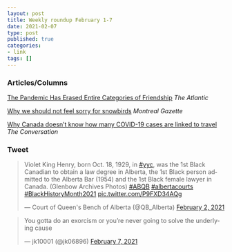 ```yaml
---
layout: post
title: Weekly roundup February 1-7
date: 2021-02-07
type: post
published: true
categories:
- link
tags: []
---
```


### Articles/Columns

[The Pandemic Has Erased Entire Categories of Friendship](https://www.theatlantic.com/health/archive/2021/01/pandemic-goodbye-casual-friends/617839/ "The Pandemic Has Erased Entire Categories of Friendship. By Amanda Mull") *The Atlantic*

[Why we should not feel sorry for snowbirds](https://montrealgazette.com/opinion/columnists/allison-hanes-why-we-should-not-feel-sorry-for-snowbirds "Allison Hanes: Why we should not feel sorry for snowbirds") *Montreal Gazette*

[Why Canada doesn’t know how many COVID-19 cases are linked to travel](https://theconversation.com/why-canada-doesnt-know-how-many-covid-19-cases-are-linked-to-travel-154321 "Why Canada doesn’t know how many COVID-19 cases are linked to travel. By Kelley Lee and Anne-Marie Nicol") *The Conversation*

### Tweet

<blockquote class="twitter-tweet" data-dnt="true"><p lang="en" dir="ltr">Violet King Henry, born Oct. 18, 1929, in <a href="https://twitter.com/hashtag/yyc?src=hash&amp;ref_src=twsrc%5Etfw">#yyc</a>, was the 1st Black Canadian to obtain a law degree in Alberta, the 1st Black person admitted to the Alberta Bar (1954) and the 1st Black female lawyer in Canada. (Glenbow Archives Photos) <a href="https://twitter.com/hashtag/ABQB?src=hash&amp;ref_src=twsrc%5Etfw">#ABQB</a> <a href="https://twitter.com/hashtag/albertacourts?src=hash&amp;ref_src=twsrc%5Etfw">#albertacourts</a> <a href="https://twitter.com/hashtag/BlackHistoryMonth2021?src=hash&amp;ref_src=twsrc%5Etfw">#BlackHistoryMonth2021</a> <a href="https://t.co/P9FXD34AQg">pic.twitter.com/P9FXD34AQg</a></p>&mdash; Court of Queen&#39;s Bench of Alberta (@QB_Alberta) <a href="https://twitter.com/QB_Alberta/status/1356393025564336128?ref_src=twsrc%5Etfw">February 2, 2021</a></blockquote> <script async src="https://platform.twitter.com/widgets.js" charset="utf-8"></script>

<blockquote class="twitter-tweet" data-dnt="true"><p lang="en" dir="ltr">You gotta do an exorcism or you’re never going to solve the underlying cause</p>&mdash; jk10001 (@jk06896) <a href="https://twitter.com/jk06896/status/1358232276140756992?ref_src=twsrc%5Etfw">February 7, 2021</a></blockquote> <script async src="https://platform.twitter.com/widgets.js" charset="utf-8"></script>
